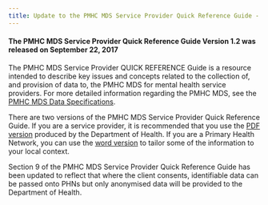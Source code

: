 ```yaml
---
title: Update to the PMHC MDS Service Provider Quick Reference Guide - 22/9/2017
---
```


#### The PMHC MDS Service Provider Quick Reference Guide Version 1.2  was released on September 22, 2017

The PMHC MDS Service Provider QUICK REFERENCE Guide is a resource intended to describe key issues and concepts related to the collection of, and provision of data to, the PMHC MDS for mental health service providers. For more detailed information regarding the PMHC MDS, see the [PMHC MDS Data Specifications](https://docs.pmhc-mds.com/data-specification/).

There are two versions of the PMHC MDS Service Provider Quick Reference Guide. If you are a service provider, it is recommended that you use the [PDF version](https://www.pmhc-mds.com/doc/service-provider-quick-reference-guide-20170920.pdf) produced by the Department of Health. If you are a Primary Health Network, you can use the [word version](https://www.pmhc-mds.com/doc/service-provider-quick-reference-guide-template-20170920.docx) to tailor some of the information to your local context.

Section 9 of the PMHC MDS Service Provider Quick Reference Guide has been updated to reflect that where the client consents, identifiable data can be passed onto PHNs but only anonymised data will be provided to the Department of Health.
